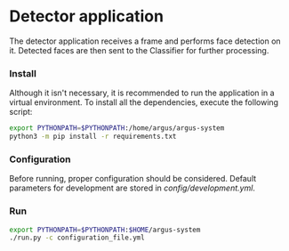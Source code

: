 # Detector application

The detector application receives a frame and performs face detection on it.
Detected faces are then sent to the Classifier for further processing.

### Install

Although it isn't necessary, it is recommended to run the application in a virtual environment.
To install all the dependencies, execute the following script: 

```bash
export PYTHONPATH=$PYTHONPATH:/home/argus/argus-system
python3 -m pip install -r requirements.txt
```

### Configuration

Before running, proper configuration should be considered.
Default parameters for development are stored in *config/development.yml*.

### Run

```bash
export PYTHONPATH=$PYTHONPATH:$HOME/argus-system
./run.py -c configuration_file.yml
```
